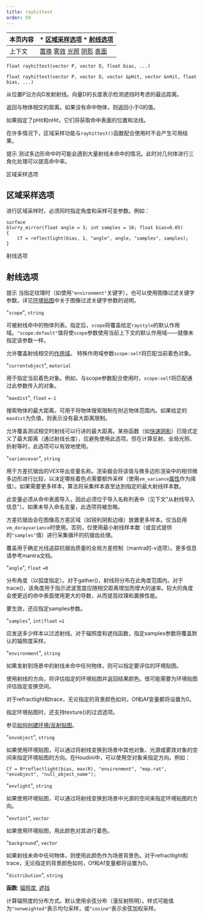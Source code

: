 ```yaml
---
title: rayhittest
order: 59
---
```

| 本页内容 | * [区域采样选项](#区域采样选项) * [射线选项](#射线选项) |
| --- | --- |
| 上下文 | [置换](../contexts/displace.html) [雾效](../contexts/fog.html) [光照](../contexts/light.html) [阴影](../contexts/shadow.html) [表面](../contexts/surface.html) |

`float rayhittest(vector P, vector D, float bias, ...)`

`float rayhittest(vector P, vector D, vector &pHit, vector &nHit, float bias, ...)`

从位置P沿方向D发射射线。向量D的长度表示检测遮挡时考虑的最远距离。

返回与物体相交的距离。如果没有命中物体，则返回小于0的值。

如果指定了pHit和nHit，它们将获取命中表面的位置和法线。

在许多情况下，区域采样功能与`rayhittest()`函数配合使用时不会产生可用结果。

提示
测试多边形命中时可能会遇到大量射线未命中的情况。此时对几何体进行三角化处理可以提高命中率。

区域采样选项

## 区域采样选项

进行区域采样时，必须同时指定角度和采样可变参数。例如：

```vex
surface
blurry_mirror(float angle = 3; int samples = 16; float bias=0.05)
{
    Cf = reflectlight(bias, 1, "angle", angle, "samples", samples);
}
```

射线选项

## 射线选项

提示
当指定纹理时（如使用`"environment"`关键字），也可以使用图像过滤关键字参数。详见[环境贴图](environment.html "返回环境纹理的颜色")中关于图像过滤关键字参数的说明。

"`scope`",
`string`

可被射线命中的物体列表。指定后，`scope`将覆盖给定`raystyle`的默认作用域。`"scope:default"`值将使`scope`参数使用当前上下文的默认作用域——就像未指定该参数一样。

允许覆盖射线相交的[作用域](../contexts/shading_contexts.html#scope)。
特殊作用域参数`scope:self`将匹配当前着色对象。

"`currentobject`",
`material`

用于指定当前着色对象。例如，与scope参数配合使用时，`scope:self`将匹配通过此参数传入的对象。

"`maxdist`",
`float`
`=-1`

搜索物体的最大距离。可用于将物体搜索限制在附近物体范围内。如果给定的`maxdist`为负值，则表示没有最大距离限制。

允许覆盖测试相交时射线可以行进的最大距离。某些函数（如[快速阴影](fastshadow.html "从位置P沿方向D发射射线")）已隐式定义了最大距离（通过射线长度），应避免使用此选项。但在计算反射、全局光照、折射等时，此选项可以有效地使用。

"`variancevar`",
`string`

用于方差抗锯齿的VEX导出变量名称。渲染器会将该值与微多边形渲染中的相邻微多边形进行比较，以决定哪些着色点需要额外采样（使用`vm_variance`[属性](../../props/index.html "属性允许您设置灵活强大的渲染、着色、光照和相机参数层次结构")作为阈值）。如果需要更多样本，算法将采集样本直至达到指定的最大射线样本数。

此变量必须从命中表面导入，因此必须位于导入名称列表中（见下文"从射线导入信息"）。如果未导入命名变量，此选项将被忽略。

方差抗锯齿会在图像高方差区域（如锐利阴影边缘）放置更多样本。仅当启用`vm_dorayvariance`时使用。否则，仅使用最小射线样本数（或显式提供的`"samples"`值）进行采集循环的抗锯齿处理。

覆盖用于确定光线追踪抗锯齿质量的全局方差控制（mantra的-v选项）。更多信息请参考mantra文档。

"`angle`",
`float`
`=0`

分布角度（以弧度指定）。对于gather()，射线将分布在此角度范围内。对于trace()，该角度用于指示滤波宽度应随相交距离增加而增大的速率。较大的角度会使更远的命中表面使用更大的导数，从而提高纹理和置换性能。

要生效，还应指定samples参数。

"`samples`",
`int|float`
`=1`

应发送多少样本以过滤射线。对于辐照度和遮挡函数，指定samples参数将覆盖默认的辐照度采样。

"`environment`",
`string`

如果发射到场景中的射线未命中任何物体，则可以指定要评估的环境贴图。

使用射线的方向，将评估指定的环境贴图并返回结果颜色。很可能需要为环境贴图评估指定变换空间。

对于refractlight和trace，无论指定的背景颜色如何，Of和Af变量都将设置为0。

指定环境贴图时，还支持texture()的过滤选项。

参见[如何创建环境/反射贴图](../../render/envmaps.html)。

"`envobject`",
`string`

如果使用环境贴图，可以通过将射线变换到场景中其他对象、光源或雾效对象的空间来指定环境贴图的方向。在Houdini中，可以使用空对象来指定方向。例如：

```vex
Cf = R*reflectlight(bias, max(R), "environment", "map.rat", "envobject", "null_object_name");
```

"`envlight`",
`string`

如果使用环境贴图，可以通过将射线变换到场景中光源的空间来指定环境贴图的方向。

"`envtint`",
`vector`

如果使用环境贴图，用此颜色对其进行着色。

"`background`",
`vector`

如果射线未命中任何物体，则使用此颜色作为场景背景色。对于refractlight和trace，无论指定的背景颜色如何，Of和Af变量都将设置为0。

"`distribution`",
`string`

**函数**: [辐照度](irradiance.html "计算点P处法线为N的辐照度（全局光照）"), [遮挡](occlusion.html "计算环境光遮挡")

计算辐照度的分布方式。默认使用余弦分布（漫反射照明）。样式可能值为`"nonweighted"`表示均匀采样，或`"cosine"`表示余弦加权采样。
